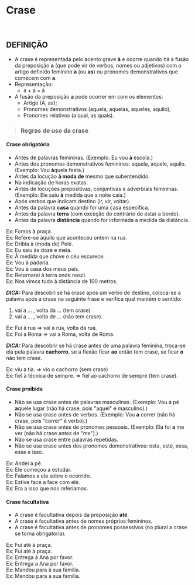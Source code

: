 # Crase

<br>

## DEFINIÇÃO
* A crase é representada pelo acento grave **à** e ocorre quando há a fusão da preposição **a** (que pode vir de verbos, nomes ou adjetivos) com o artigo definido feminino **a** (ou **as**) ou pronomes demonstrativos que comecem com **a**.
* Representação:
  - a + a = à
* A fusão da preposição **a** pode ocorrer em com os elementos:
  - Artigo (A, as);
  - Pronomes demonstrativos (aquela, aquelas, aqueles, aquilo);
  - Pronomes relativos (a qual, as quais).

> ### Regras de uso da crase

#### Crase obrigatória
* Antes de palavras femininas. (Exemplo: Eu vou **à** escola.)
* Antes dos pronomes demonstrativos femininos: aquela, aquele, aquilo. (Exemplo: Vou **à**quela festa.) 
* Antes da locução **à moda de** mesmo que subentendido.
* Na indicação de horas exatas.
* Antes de locuções prepositivas, conjuntivas e adverbiais femininas. (Exemplo: Ele saiu **à** medida que a noite caía.)
* Após verbos que indicam destino (ir, vir, voltar).
* Antes da palavra **casa** quando for uma casa específica.
* Antes da palavra **terra** (com exceção do contrário de estar a bordo).
* Antes da palavra **distância** quando for informada a medida da distância.

Ex: Fomos à praça.  
Ex: Refere-se àquilo que aconteceu ontem na rua.  
Ex: Dribla à (moda de) Pelé.  
Ex: Eu saiu às doze e meia.  
Ex: À medida que chove o céu escurece.  
Ex: Vou à padaria.  
Ex: Vou à casa dos meus pais.  
Ex: Retornarei à terra onde nasci.  
Ex: Nos vimos tudo à distância de 100 metros.

***DICA:*** Para descobri se há crase após um verbo de destino, coloca-se a palavra após a crase na seguinte frase e verifica qual mantém o sentido: 
1. vai a ... , volta da ... (tem crase)
2. vai a ... , volta de ... (não tem crase).

Ex: Fui à rua => vai à rua, volta da rua.  
Ex: Foi a Roma => vai a Roma, volta de Roma.  

***DICA:*** Para descobrir se há crase antes de uma palavra feminina, troca-se ela pela palavra **cachorro**, se a flexão ficar **ao** então tem crase, se ficar **o** não tem crase.  

Ex: viu a tia. => vio o cachorro (sem crase)  
Ex: fiel à técnica de sempre. => fiel ao cachorro de sempre (tem crase).  

#### Crase proibida
* Não se usa crase antes de palavras masculinas. (Exemplo: Vou a pé **a**quele lugar (não há crase, pois "aquel" é masculino).)
* Não se usa crase antes de verbos. (Exemplo: Vou **a** correr (não há crase, pois "correr" é verbo).)
* Não se usa crase antes de pronomes pessoais. (Exemplo: Ela foi **a** me ver (não há crase antes de "me").)
* Não se usa crase entre palavras repetidas.
* Não se usa crase antes dos pronomes demonstrativos: esta, este, essa, esse e isso.

Ex: Andei a pé.  
Ex: Ele começou a estudar.  
Ex: Falamos a ela sobre o ocorrido.  
Ex: Estive face a face com ele.  
Ex: Era a isso que nos referíamos.

#### Crase facultativa
* A crase é facultativa depois da preposição **até**.
* A crase é facultativa antes de nomes próprios femininos.
* A crase é facultativa antes de pronomes possessivos (no plural a crase se torna obrigatória).

Ex: Fui até à praça.  
Ex: Fui até à praça.  
Ex: Entrega à Ana por favor.  
Ex: Entrega a Ana por favor.    
Ex: Mandou para à sua família.  
Ex: Mandou para a sua família.  